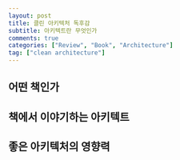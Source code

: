 ```yaml
---
layout: post
title: 클린 아키텍처 독후감
subtitle: 아키텍트란 무엇인가
comments: true
categories: ["Review", "Book", "Architecture"]
tag: ["clean architecture"]
---
```


## 어떤 책인가

## 책에서 이야기하는 아키텍트

## 좋은 아키텍처의 영향력
